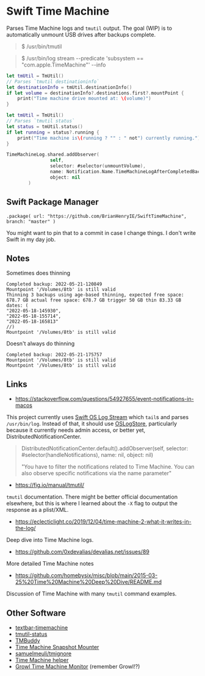 # Swift Time Machine

Parses Time Machine logs and `tmutil` output. The goal (WIP) is to automatically unmount USB drives after backups complete.

> $ /usr/bin/tmutil 

> $ /usr/bin/log stream --predicate 'subsystem == "com.apple.TimeMachine"' --info


```swift
let tmUtil = TmUtil()
// Parses `tmutil destinationinfo`
let destinationInfo = tmUtil.destinationInfo()
if let volume = destinationInfo?.destinations.first?.mountPoint {
    print("Time machine drive mounted at: \(volume)")
}
```

```swift
let tmUtil = TmUtil()
// Parses `tmutil status`
let status = tmUtil.status()
if let running = status?.running {
    print("Time machine is\(running ? "" : " not") currently running.")
}
```

```swift
TimeMachineLog.shared.addObserver(
                self,
                selector: #selector(unmountVolume),
                name: Notification.Name.TimeMachineLogAfterCompletedBackup,
                object: nil
        )
```

## Swift Package Manager

```
.package( url: "https://github.com/BrianHenryIE/SwiftTimeMachine", branch: "master" )
```

You might want to pin that to a commit in case I change things. I don't write Swift in my day job.

## Notes

Sometimes does thinning
```
Completed backup: 2022-05-21-120849
Mountpoint '/Volumes/8tb' is still valid
Thinning 3 backups using age-based thinning, expected free space: 678.7 GB actual free space: 678.7 GB trigger 50 GB thin 83.33 GB dates: (
"2022-05-18-145930",
"2022-05-18-155714",
"2022-05-18-165813"
//)
Mountpoint '/Volumes/8tb' is still valid
```

Doesn't always do thinning
```
Completed backup: 2022-05-21-175757
Mountpoint '/Volumes/8tb' is still valid
Mountpoint '/Volumes/8tb' is still valid
```

## Links 

* https://stackoverflow.com/questions/54927655/event-notifications-in-macos

This project currently uses [Swift OS Log Stream](https://github.com/BrianHenryIE/BHSwiftOSLogStream) which `tail`s and parses `/usr/bin/log`. Instead of that, it should use [OSLogStore](https://developer.apple.com/documentation/oslog/oslogstore), particularly because it currently needs admin access, or better yet, DistributedNotificationCenter.

> DistributedNotificationCenter.default().addObserver(self, selector: #selector(handleNotifications), name: nil, object: nil)
>
> "You have to filter the notifications related to Time Machine. You can also observe specific notifications via the name parameter"

* https://fig.io/manual/tmutil/

`tmutil` documentation. There might be better official documentation elsewhere, but this is where I learned about the `-X` flag to output the response as a plist/XML.

* https://eclecticlight.co/2019/12/04/time-machine-2-what-it-writes-in-the-log/

Deep dive into Time Machine logs.

* https://github.com/0xdevalias/devalias.net/issues/89

More detailed Time Machine notes

* https://github.com/homebysix/misc/blob/main/2015-03-25%20Time%20Machine%20Deep%20Dive/README.md

Discussion of Time Machine with many `tmutil` command examples.

## Other Software

* [textbar-timemachine](https://github.com/tjluoma/textbar-timemachine)
* [tmutil-status](https://github.com/jsejcksn/tmutil-status)
* [TMBuddy](https://github.com/grigorye/TMBuddy)
* [Time Machine Snapshot Mounter](https://github.com/glessard/tmsm)
* [samuelmeuli/tmignore](https://github.com/samuelmeuli/tmignore)
* [Time Machine helper](https://github.com/tdilauro/tm)
* [Growl Time Machine Monitor](https://github.com/growl/growl/blob/master/Extras/HardwareGrowler/TimeMachineMonitor/HWGrowlTimeMachineMonitor.m) (remember Growl!?)

